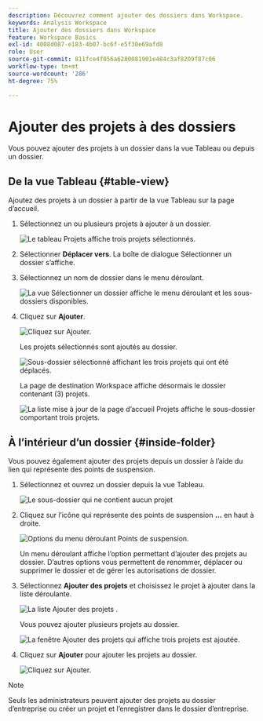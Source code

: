 ```yaml
---
description: Découvrez comment ajouter des dossiers dans Workspace.
keywords: Analysis Workspace
title: Ajouter des dossiers dans Workspace
feature: Workspace Basics
exl-id: 4008d087-e183-4b07-bc6f-e5f30e69afd8
role: User
source-git-commit: 811fce4f056a6280081901e484c3af8209f87c06
workflow-type: tm+mt
source-wordcount: '286'
ht-degree: 75%

---
```


# Ajouter des projets à des dossiers

Vous pouvez ajouter des projets à un dossier dans la vue Tableau ou depuis un dossier.

## De la vue Tableau {#table-view}

Ajoutez des projets à un dossier à partir de la vue Tableau sur la page d’accueil.

1. Sélectionnez un ou plusieurs projets à ajouter à un dossier.

   ![Le tableau Projets affiche trois projets sélectionnés.](/help/analysis-workspace/build-workspace-project/assets/move-tv-selected.png)

1. Sélectionner **Déplacer vers**. La boîte de dialogue Sélectionner un dossier s’affiche.

1. Sélectionnez un nom de dossier dans le menu déroulant.

   ![La vue Sélectionner un dossier affiche le menu déroulant et les sous-dossiers disponibles.](/help/analysis-workspace/build-workspace-project/assets/move-select-folder.png)

1. Cliquez sur **Ajouter**.

   ![Cliquez sur Ajouter.](/help/analysis-workspace/build-workspace-project/assets/move-add.png)

   Les projets sélectionnés sont ajoutés au dossier.

   ![Sous-dossier sélectionné affichant les trois projets qui ont été déplacés.](/help/analysis-workspace/build-workspace-project/assets/move-projects-added.png)

   La page de destination Workspace affiche désormais le dossier contenant (3) projets.

   ![La liste mise à jour de la page d’accueil Projets affiche le sous-dossier comportant trois projets.](/help/analysis-workspace/build-workspace-project/assets/move-folders-updated.png)

## À l’intérieur d’un dossier {#inside-folder}

Vous pouvez également ajouter des projets depuis un dossier à l’aide du lien qui représente des points de suspension.

1. Sélectionnez et ouvrez un dossier depuis la vue Tableau.

   ![Le sous-dossier qui ne contient aucun projet](/help/analysis-workspace/build-workspace-project/assets/move-open-folder.png)

1. Cliquez sur l’icône qui représente des points de suspension **...** en haut à droite.

   ![Options du menu déroulant Points de suspension.](/help/analysis-workspace/build-workspace-project/assets/add-projects-elipsis.png)

   Un menu déroulant affiche l’option permettant d’ajouter des projets au dossier. D’autres options vous permettent de renommer, déplacer ou supprimer le dossier et de gérer les autorisations de dossier.

1. Sélectionnez **Ajouter des projets** et choisissez le projet à ajouter dans la liste déroulante.

   ![La liste Ajouter des projets .](/help/analysis-workspace/build-workspace-project/assets/select-add-projects.png)

   Vous pouvez ajouter plusieurs projets au dossier.

   ![La fenêtre Ajouter des projets qui affiche trois projets est ajoutée.](/help/analysis-workspace/build-workspace-project/assets/move-add-multiple-projects.png)

1. Cliquez sur **Ajouter** pour ajouter les projets au dossier.

   ![Cliquez sur Ajouter.](/help/analysis-workspace/build-workspace-project/assets/move-added-items.png)


>[!NOTE]
>
>Seuls les administrateurs peuvent ajouter des projets au dossier d’entreprise ou créer un projet et l’enregistrer dans le dossier d’entreprise.
